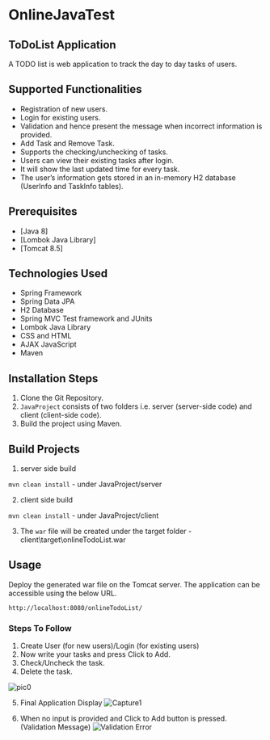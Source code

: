 # OnlineJavaTest

## ToDoList Application
A TODO list is web application to track the day to day tasks of users.

## Supported Functionalities
- Registration of new users.
- Login for existing users.  
- Validation and hence present the message when incorrect information is provided.
- Add Task and Remove Task.
- Supports the checking/unchecking of tasks.
- Users can view their existing tasks after login.
- It will show the last updated time for every task.
- The user’s information gets stored in an in-memory H2 database (UserInfo and TaskInfo tables).
 

## Prerequisites
- [Java 8]
- [Lombok Java Library]
- [Tomcat 8.5] 

## Technologies Used

- Spring Framework
- Spring Data JPA
- H2 Database
- Spring MVC Test framework and JUnits
- Lombok Java Library
- CSS and HTML
- AJAX JavaScript
- Maven

## Installation Steps
1. Clone the Git Repository.
2. `JavaProject` consists of two folders i.e. server (server-side code) and client (client-side code).
3. Build the project using Maven.

## Build Projects

1. server side build 

`mvn clean install` - under JavaProject/server

2. client side build 

`mvn clean install` - under JavaProject/client

3. The `war` file will be created under the target folder - client\target\onlineTodoList.war

## Usage
Deploy the generated war file on the Tomcat server. The application can be accessible using the below URL.

`http://localhost:8080/onlineTodoList/`

### Steps To Follow
1. Create User (for new users)/Login (for existing users)
2. Now write your tasks and press Click to Add.
3. Check/Uncheck the task.
4. Delete the task.

![pic0](https://user-images.githubusercontent.com/56262858/99199945-6a7dac80-279a-11eb-9c46-fc98fcb03563.png)

5. Final Application Display
![Capture1](https://user-images.githubusercontent.com/56262858/99200063-1de6a100-279b-11eb-8b2d-bcad78ca3dab.PNG)

6. When no input is provided and Click to Add button is pressed. (Validation Message)
![Validation Error](https://user-images.githubusercontent.com/56262858/99200952-605eac80-27a0-11eb-999c-7f708940185e.PNG)
